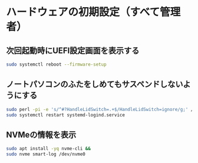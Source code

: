 # ハードウェアの初期設定（すべて管理者）
## 次回起動時にUEFI設定画面を表示する
```bash
sudo systemctl reboot --firmware-setup
```

## ノートパソコンのふたをしめてもサスペンドしないようにする
```bash
sudo perl -pi -e 's/^#?HandleLidSwitch=.+$/HandleLidSwitch=ignore/g;' /etc/systemd/logind.conf &&
sudo systemctl restart systemd-logind.service
```

## NVMeの情報を表示
```bash
sudo apt install -yq nvme-cli &&
sudo nvme smart-log /dev/nvme0
```
